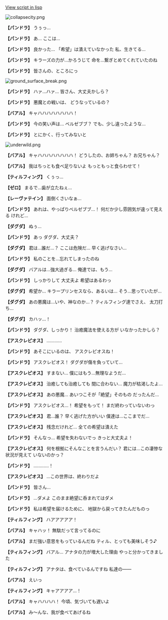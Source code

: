 [View script in lisp](../scripts/202209950.txt)

![collapsecity.png](../images/backgrounds/collapsecity.png)

**【パンドラ】**
うぅっ…

**【パンドラ】**
あ…
ここは…

**【パンドラ】**
良かった…
「希望」は潰えていなかった
私、生きてる…

**【パンドラ】**
キラーズの力が…かろうじて
命を…繋ぎとめてくれていたのね

**【パンドラ】**
皆さんの、ところにっ

![ground_surface_break.png](../images/backgrounds/ground_surface_break.png)

**【パンドラ】**
ハァ…ハァ…
皆さん、大丈夫かしら？

**【パンドラ】**
悪魔との戦いは、
どうなっているの？

**【バアル】**
キャハハハハハハハハ！

**【パンドラ】**
今の笑い声は…
ベルゼブブ？
でも、少し違ったような…

**【パンドラ】**
とにかく、行ってみないと

![underwild.png](../images/backgrounds/underwild.png)

**【バアル】**
キャハハハハハハハハ！
どうしたの、お姉ちゃん？
お兄ちゃん？

**【バアル】**
我はちっとも食べ足りないよ
もっともっと食らわせて！

**【ティルフィング】**
くぅっ…

**【ゼロ】**
まるで…歯が立たねぇ…

**【レーヴァテイン】**
面倒くさいなぁ…

**【パンドラ】**
あれは、やっぱりベルゼブブ…！
何だか少し雰囲気が違って見える
けれど…

**【ダグダ】**
ぬぅ…

**【パンドラ】**
あっ
ダグダ、大丈夫？

**【ダグダ】**
君は…誰だ…？
ここは危険だ…
早く逃げなさい…

**【パンドラ】**
私のことを…忘れてしまったのね

**【ダグダ】**
バアルは…強大過ぎる…
俺達では、もう…

**【パンドラ】**
しっかりして
大丈夫よ
希望はあるわっ

**【ダグダ】**
希望か…
キラープリンセスなら、あるいは…
そう…思っていたが…

**【ダグダ】**
あの悪魔は…いや、神なのか…？
ティルフィング達でさえ、
太刀打ち…

**【ダグダ】**
カハッ…！

**【パンドラ】**
ダグダ、しっかり！
治癒魔法を使える方が
いなかったかしら？

**【アスクレピオス】**
…………

**【パンドラ】**
あそこにいるのは、
アスクレピオスね！

**【パンドラ】**
アスクレピオス！
ダグダが傷を負っていて…

**【アスクレピオス】**
すまない…
僕にはもう…無理なようだ…

**【アスクレピオス】**
治癒しても治癒しても
間に合わない…
魔力が枯渇したよ…

**【アスクレピオス】**
あの悪魔…
あいつこそが「絶望」そのもの
だったんだ…

**【パンドラ】**
アスクレピオス…！
希望をもって！
まだ終わっていないわっ

**【アスクレピオス】**
君…誰？
早く逃げた方がいい
僕達は…ここまでだ…

**【アスクレピオス】**
残念だけれど…
全ての希望は潰えた

**【パンドラ】**
そんなっ…
希望を失わないでっ
きっと大丈夫よ！

**【アスクレピオス】**
何を根拠にそんなことを言うんだい？
君には…この凄惨な状況が見えて
いないのかっ？

**【パンドラ】**
…………！

**【アスクレピオス】**
…この世界は、終わりだよ

**【パンドラ】**
皆さん…

**【パンドラ】**
…ダメよ
このまま絶望に呑まれてはダメ

**【パンドラ】**
私は希望を届けるために、
地獄から戻ってきたんだものっ

**【ティルフィング】**
ハアアアアア！

**【バアル】**
キャハッ！
無駄だって言ってるのに

**【バアル】**
まだ強い意思をもっているんだね
ティル、とっても美味しそう♪

**【ティルフィング】**
バアル…
アナタの力が増大した理由
やっと分かってきました

**【ティルフィング】**
アナタは、食べているんですね
私達の――

**【バアル】**
えいっ

**【ティルフィング】**
キャアアアア…！

**【バアル】**
キャハハハハ！
今頃、気づいても遅いよ

**【バアル】**
み～んな、我が食べてあげるね
